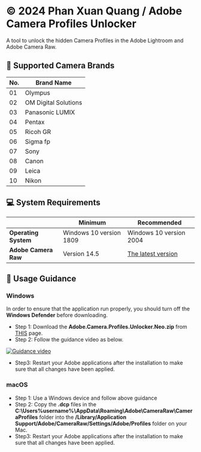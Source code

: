 # © 2024 Phan Xuan Quang / Adobe Camera Profiles Unlocker
A tool to unlock the hidden Camera Profiles in the Adobe Lightroom and Adobe Camera Raw.

## :pushpin: Supported Camera Brands
| No. | Brand Name       |
|-----|-------------------------|
| 01   | Olympus                 |
| 02   | OM Digital Solutions    |
| 03   | Panasonic LUMIX         |
| 04   | Pentax                  |
| 05   | Ricoh GR                |
| 06   | Sigma fp                |
| 07   | Sony                    |
| 08   | Canon                   |
| 09   | Leica                   |
| 10  | Nikon                   |

## :computer: System Requirements
|                     | Minimum                      | Recommended                                     |
|---------------------|------------------------------|-------------------------------------------------|
| **Operating System** | Windows 10 version 1809      | Windows 10 version 2004                         |
| **Adobe Camera Raw** | Version 14.5                 | [The latest version](https://www.adobe.com/go/acr_installer_win) |

## :blue_book: Usage Guidance
### Windows
In order to ensure that the application run properly, you should turn off the **Windows Defender** before downloading.
- Step 1: Download the **Adobe.Camera.Profiles.Unlocker.Neo.zip** from [THIS](https://github.com/phanxuanquang/Adobe-Camera-Profiles-Unlocker/releases/latest) page.
- Step 2: Follow the guidance video as below.

[![Guidance video](https://github.com/user-attachments/assets/82dab174-6238-4be7-9ed3-98f67e504c77)](https://vt.tiktok.com/ZSY2vmhyH)

- Step3: Restart your Adobe applications after the installation to make sure that all changes have been applied.

### macOS 
- Step 1: Use a Windows device and follow above guidance
- Step 2: Copy the **.dcp** files in the **C:\Users\%username%\AppData\Roaming\Adobe\CameraRaw\CameraProfiles** folder into the **/Library/Application Support/Adobe/CameraRaw/Settings/Adobe/Profiles** folder on your Mac.
- Step3: Restart your Adobe applications after the installation to make sure that all changes have been applied.
